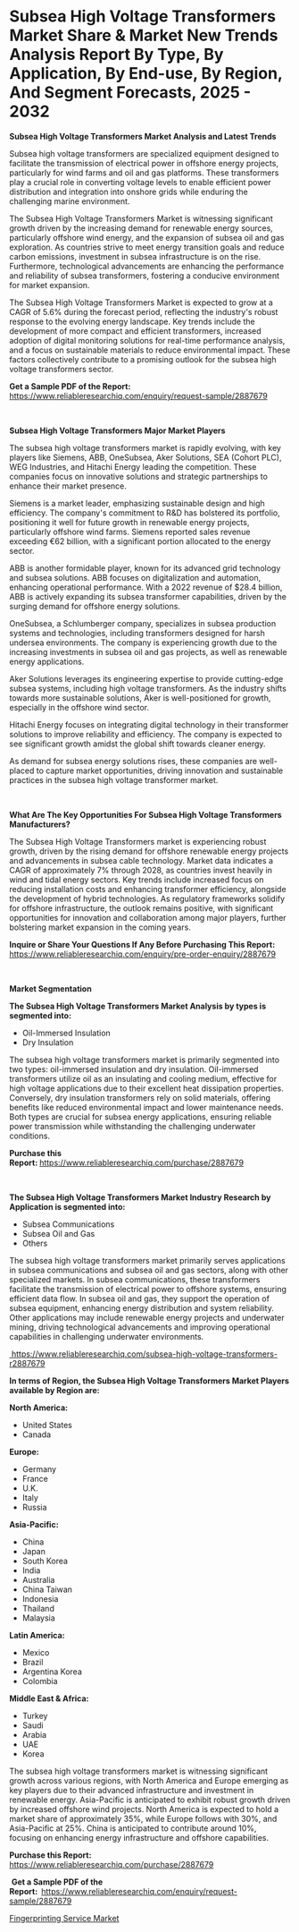 <p><h1>Subsea High Voltage Transformers Market Share & Market New Trends Analysis Report By Type, By Application, By End-use, By Region, And Segment Forecasts, 2025 - 2032</h1></p><p><strong>Subsea High Voltage Transformers Market Analysis and Latest Trends</strong></p>
<p><p>Subsea high voltage transformers are specialized equipment designed to facilitate the transmission of electrical power in offshore energy projects, particularly for wind farms and oil and gas platforms. These transformers play a crucial role in converting voltage levels to enable efficient power distribution and integration into onshore grids while enduring the challenging marine environment.</p><p>The Subsea High Voltage Transformers Market is witnessing significant growth driven by the increasing demand for renewable energy sources, particularly offshore wind energy, and the expansion of subsea oil and gas exploration. As countries strive to meet energy transition goals and reduce carbon emissions, investment in subsea infrastructure is on the rise. Furthermore, technological advancements are enhancing the performance and reliability of subsea transformers, fostering a conducive environment for market expansion.</p><p>The Subsea High Voltage Transformers Market is expected to grow at a CAGR of 5.6% during the forecast period, reflecting the industry's robust response to the evolving energy landscape. Key trends include the development of more compact and efficient transformers, increased adoption of digital monitoring solutions for real-time performance analysis, and a focus on sustainable materials to reduce environmental impact. These factors collectively contribute to a promising outlook for the subsea high voltage transformers sector.</p></p>
<p><strong>Get a Sample PDF of the Report:&nbsp;</strong> <a href="https://www.reliableresearchiq.com/enquiry/request-sample/2887679?utm_campaign=3062&utm_medium=2&utm_source=Github&utm_content=ia&utm_term=14032025&utm_id=subsea-high-voltage-transformers">https://www.reliableresearchiq.com/enquiry/request-sample/2887679</a></p>
<p>&nbsp;</p>
<p><strong>Subsea High Voltage Transformers Major Market Players</strong></p>
<p><p>The subsea high voltage transformers market is rapidly evolving, with key players like Siemens, ABB, OneSubsea, Aker Solutions, SEA (Cohort PLC), WEG Industries, and Hitachi Energy leading the competition. These companies focus on innovative solutions and strategic partnerships to enhance their market presence.</p><p>Siemens is a market leader, emphasizing sustainable design and high efficiency. The company's commitment to R&D has bolstered its portfolio, positioning it well for future growth in renewable energy projects, particularly offshore wind farms. Siemens reported sales revenue exceeding €62 billion, with a significant portion allocated to the energy sector.</p><p>ABB is another formidable player, known for its advanced grid technology and subsea solutions. ABB focuses on digitalization and automation, enhancing operational performance. With a 2022 revenue of $28.4 billion, ABB is actively expanding its subsea transformer capabilities, driven by the surging demand for offshore energy solutions.</p><p>OneSubsea, a Schlumberger company, specializes in subsea production systems and technologies, including transformers designed for harsh undersea environments. The company is experiencing growth due to the increasing investments in subsea oil and gas projects, as well as renewable energy applications.</p><p>Aker Solutions leverages its engineering expertise to provide cutting-edge subsea systems, including high voltage transformers. As the industry shifts towards more sustainable solutions, Aker is well-positioned for growth, especially in the offshore wind sector.</p><p>Hitachi Energy focuses on integrating digital technology in their transformer solutions to improve reliability and efficiency. The company is expected to see significant growth amidst the global shift towards cleaner energy.</p><p>As demand for subsea energy solutions rises, these companies are well-placed to capture market opportunities, driving innovation and sustainable practices in the subsea high voltage transformer market.</p></p>
<p>&nbsp;</p>
<p><strong>What Are The Key Opportunities For Subsea High Voltage Transformers Manufacturers?</strong></p>
<p><p>The Subsea High Voltage Transformers market is experiencing robust growth, driven by the rising demand for offshore renewable energy projects and advancements in subsea cable technology. Market data indicates a CAGR of approximately 7% through 2028, as countries invest heavily in wind and tidal energy sectors. Key trends include increased focus on reducing installation costs and enhancing transformer efficiency, alongside the development of hybrid technologies. As regulatory frameworks solidify for offshore infrastructure, the outlook remains positive, with significant opportunities for innovation and collaboration among major players, further bolstering market expansion in the coming years.</p></p>
<p><strong>Inquire or Share Your Questions If Any Before Purchasing This Report:</strong> <a href="https://www.reliableresearchiq.com/enquiry/pre-order-enquiry/2887679?utm_campaign=3062&utm_medium=2&utm_source=Github&utm_content=ia&utm_term=14032025&utm_id=subsea-high-voltage-transformers">https://www.reliableresearchiq.com/enquiry/pre-order-enquiry/2887679</a></p>
<p>&nbsp;</p>
<p><strong>Market Segmentation</strong></p>
<p><strong>The Subsea High Voltage Transformers Market Analysis by types is segmented into:</strong></p>
<p><ul><li>Oil-Immersed Insulation</li><li>Dry Insulation</li></ul></p>
<p><p>The subsea high voltage transformers market is primarily segmented into two types: oil-immersed insulation and dry insulation. Oil-immersed transformers utilize oil as an insulating and cooling medium, effective for high voltage applications due to their excellent heat dissipation properties. Conversely, dry insulation transformers rely on solid materials, offering benefits like reduced environmental impact and lower maintenance needs. Both types are crucial for subsea energy applications, ensuring reliable power transmission while withstanding the challenging underwater conditions.</p></p>
<p><strong>Purchase this Report:&nbsp;</strong><a href="https://www.reliableresearchiq.com/purchase/2887679?utm_campaign=3062&utm_medium=2&utm_source=Github&utm_content=ia&utm_term=14032025&utm_id=subsea-high-voltage-transformers">https://www.reliableresearchiq.com/purchase/2887679</a></p>
<p>&nbsp;</p>
<p><strong>The Subsea High Voltage Transformers Market Industry Research by Application is segmented into:</strong></p>
<p><ul><li>Subsea Communications</li><li>Subsea Oil and Gas</li><li>Others</li></ul></p>
<p><p>The subsea high voltage transformers market primarily serves applications in subsea communications and subsea oil and gas sectors, along with other specialized markets. In subsea communications, these transformers facilitate the transmission of electrical power to offshore systems, ensuring efficient data flow. In subsea oil and gas, they support the operation of subsea equipment, enhancing energy distribution and system reliability. Other applications may include renewable energy projects and underwater mining, driving technological advancements and improving operational capabilities in challenging underwater environments.</p></p>
<p><a href="https://www.reliableresearchiq.com/subsea-high-voltage-transformers-r2887679?utm_campaign=3062&utm_medium=2&utm_source=Github&utm_content=ia&utm_term=14032025&utm_id=subsea-high-voltage-transformers">&nbsp;https://www.reliableresearchiq.com/subsea-high-voltage-transformers-r2887679</a></p>
<p><strong>In terms of Region, the Subsea High Voltage Transformers Market Players available by Region are:</strong></p>
<p>
    <p> <strong> North America: </strong>
        <ul>
            <li>United States</li>
            <li>Canada</li>
        </ul>
        </p> 
    <p> <strong> Europe: </strong>
        <ul>
            <li>Germany</li>
            <li>France</li>
            <li>U.K.</li>
            <li>Italy</li>
            <li>Russia</li>
        </ul>
        </p> 
    <p> <strong> Asia-Pacific: </strong>
        <ul>
            <li>China</li>
            <li>Japan</li>
            <li>South Korea</li>
            <li>India</li>
            <li>Australia</li>
            <li>China Taiwan</li>
            <li>Indonesia</li>
            <li>Thailand</li>
            <li>Malaysia</li>
        </ul>
        </p> 
    <p> <strong> Latin America: </strong>
        <ul>
            <li>Mexico</li>
            <li>Brazil</li>
            <li>Argentina Korea</li>
            <li>Colombia</li>
        </ul>
        </p> 
    <p> <strong> Middle East & Africa: </strong>
        <ul>
            <li>Turkey</li>
            <li>Saudi</li>
            <li>Arabia</li>
            <li>UAE</li>
            <li>Korea</li>
        </ul>
    </p>
    </p>
<p><p>The subsea high voltage transformers market is witnessing significant growth across various regions, with North America and Europe emerging as key players due to their advanced infrastructure and investment in renewable energy. Asia-Pacific is anticipated to exhibit robust growth driven by increased offshore wind projects. North America is expected to hold a market share of approximately 35%, while Europe follows with 30%, and Asia-Pacific at 25%. China is anticipated to contribute around 10%, focusing on enhancing energy infrastructure and offshore capabilities.</p></p>
<p><strong>Purchase this Report: </strong><a href="https://www.reliableresearchiq.com/purchase/2887679?utm_campaign=3062&utm_medium=2&utm_source=Github&utm_content=ia&utm_term=14032025&utm_id=subsea-high-voltage-transformers">https://www.reliableresearchiq.com/purchase/2887679</a></p>
<p>&nbsp;<strong>Get a Sample PDF of the Report:&nbsp;&nbsp;</strong><a href="https://www.reliableresearchiq.com/enquiry/request-sample/2887679?utm_campaign=3062&utm_medium=2&utm_source=Github&utm_content=ia&utm_term=14032025&utm_id=subsea-high-voltage-transformers">https://www.reliableresearchiq.com/enquiry/request-sample/2887679</a></p>
<p><strong></strong></p>
<p><p><a href="https://github.com/xtysizov/Market-Research-Report-List-1/blob/main/fingerprinting-service-market.md?utm_campaign=3062&utm_medium=2&utm_source=Github&utm_content=ia&utm_term=14032025&utm_id=subsea-high-voltage-transformers">Fingerprinting Service Market</a></p></p>